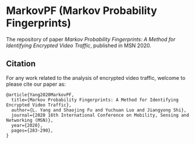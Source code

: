 # MarkovPF (Markov Probability Fingerprints)
The repository of paper *Markov Probability Fingerprints: A Method for Identifying Encrypted Video Traffic*, published in MSN 2020. 

## Citation
For any work related to the analysis of encrypted video traffic, welcome to please cite our paper as:
```
@article{Yang2020MarkovPF,
  title={Markov Probability Fingerprints: A Method for Identifying Encrypted Video Traffic},
  author={L. Yang and Shaojing Fu and Yuchuan Luo and Jiangyong Shi},
  journal={2020 16th International Conference on Mobility, Sensing and Networking (MSN)},
  year={2020},
  pages={283-290},
}
```
